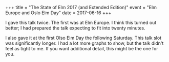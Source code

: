 +++
title = "The State of Elm 2017 (and Extended Edition)"
event = "Elm Europe and Oslo Elm Day"
date = 2017-06-16
+++

I gave this talk twice.
The first was at Elm Europe.
I think this turned out better; I had prepared the talk expecting to fit into twenty minutes.

<youtube id="BAtql6ZbvpU"></youtube>

I also gave it at the first Olso Elm Day the following Saturday.
This talk slot was significantly longer.
I had a lot more graphs to show, but the talk didn't feel as tight to me.
If you want additional detail, this might be the one for you.

<youtube id="NKl0dtSe8rs"></youtube>
